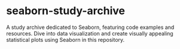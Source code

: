 # seaborn-study-archive
A study archive dedicated to Seaborn, featuring code examples and resources. Dive into data visualization and create visually appealing statistical plots using Seaborn in this repository.
